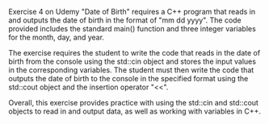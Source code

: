 Exercise 4 on Udemy "Date of Birth" requires a C++ program that reads in and outputs the date of birth in the format of "mm dd yyyy". The code provided includes the standard main() function and three integer variables for the month, day, and year.

The exercise requires the student to write the code that reads in the date of birth from the console using the std::cin object and stores the input values in the corresponding variables. The student must then write the code that outputs the date of birth to the console in the specified format using the std::cout object and the insertion operator "<<".

Overall, this exercise provides practice with using the std::cin and std::cout objects to read in and output data, as well as working with variables in C++.
